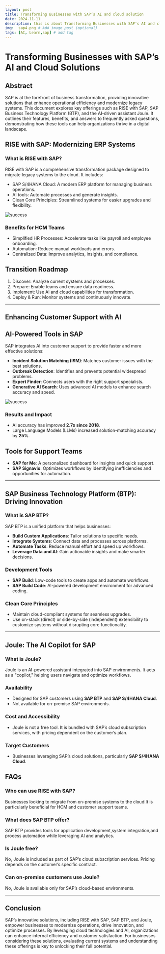 ```yaml
---
layout: post
title: Transforming Businesses with SAP’s AI and cloud solution
date: 2024-11-11 
description: this is about Transforming Businesses with SAP’s AI and cloud solution
img:  sap4.png # Add image post (optional)
tags: [AI, Learn,sap] # add tag
---
```

# Transforming Businesses with SAP’s AI and Cloud Solutions


## Abstract


SAP is at the forefront of business transformation, providing innovative solutions that enhance operational efficiency and modernize legacy systems. This document explores key offerings such as RISE with SAP, SAP Business Technology Platform (BTP), and the AI-driven assistant Joule. It outlines their features, benefits, and answers to frequently asked questions, demonstrating how these tools can help organizations thrive in a digital landscape.

## RISE with SAP: Modernizing ERP Systems

### What is RISE with SAP?


RISE with SAP is a comprehensive transformation package designed to migrate legacy systems to the cloud. It includes:

- SAP S/4HANA Cloud: A modern ERP platform for managing business operations.
- AI tools: Automate processes and generate insights.
- Clean Core Principles: Streamlined systems for easier upgrades and flexibility.
  
![success]({{site.baseurl}}/assets/img/risewithsap.png)

### Benefits for HCM Teams

- Simplified HR Processes: Accelerate tasks like payroll and employee onboarding.
- Automation: Reduce manual workloads and errors.
- Centralized Data: Improve analytics, insights, and compliance.

## Transition Roadmap

1. Discover: Analyze current systems and processes.
2. Prepare: Enable teams and ensure data readiness.
3. Implement: Use AI and cloud capabilities for transformation.
4. Deploy & Run: Monitor systems and continuously innovate.

---

## Enhancing Customer Support with AI

## AI-Powered Tools in SAP

SAP integrates AI into customer support to provide faster and more effective solutions:

- **Incident Solution Matching (ISM)**: Matches customer issues with the best solutions.
- **Outbreak Detection**: Identifies and prevents potential widespread problems.
- **Expert Finder**: Connects users with the right support specialists.
- **Generative AI Search**: Uses advanced AI models to enhance search accuracy and speed.


![success]({{site.baseurl}}/assets/img/AITools2.png)

### Results and Impact

- AI accuracy has improved **2.7x since 2018**.
- Large Language Models (LLMs) increased solution-matching accuracy by **25%**.

## Tools for Support Teams

- **SAP for Me**: A personalized dashboard for insights and quick support.
- **SAP Signavio**: Optimizes workflows by identifying inefficiencies and opportunities for automation.

---

## SAP Business Technology Platform (BTP): Driving Innovation

### What is SAP BTP?

SAP BTP is a unified platform that helps businesses:

- **Build Custom Applications**: Tailor solutions to specific needs.
- **Integrate Systems**: Connect data and processes across platforms.
- **Automate Tasks**: Reduce manual effort and speed up workflows.
- **Leverage Data and AI**: Gain actionable insights and make smarter decisions.

### Development Tools

- **SAP Build**: Low-code tools to create apps and automate workflows.
- **SAP Build Code**: AI-powered development environment for advanced coding.

### Clean Core Principles

- Maintain cloud-compliant systems for seamless upgrades.
- Use on-stack (direct) or side-by-side (independent) extensibility to customize systems without disrupting core functionality.

---

## Joule: The AI Copilot for SAP

### What is Joule?

Joule is an AI-powered assistant integrated into SAP environments. It acts as a "copilot," helping users navigate and optimize workflows.

### Availability

- Designed for SAP customers using **SAP BTP** and **SAP S/4HANA Cloud**.
- Not available for on-premise SAP environments.

### Cost and Accessibility

- Joule is not a free tool. It is bundled with SAP’s cloud subscription services, with pricing dependent on the customer’s plan.

### Target Customers

- Businesses leveraging SAP’s cloud solutions, particularly **SAP S/4HANA Cloud**.

## FAQs

### Who can use RISE with SAP?

Businesses looking to migrate from on-premise systems to the cloud.It is particularly
beneficial for HCM and customer support teams.

### What does SAP BTP offer?

SAP BTP provides tools for application development,system integration,and process
automation while leveraging AI and analytics.

### Is Joule free?

No, Joule is included as part of SAP’s cloud subscription services. Pricing depends on the customer’s specific contract.

### Can on-premise customers use Joule?

No, Joule is available only for SAP’s cloud-based environments.

---

## Conclusion

SAP’s innovative solutions, including RISE with SAP, SAP BTP, and Joule, empower businesses to modernize operations, drive innovation, and optimize processes. By leveraging cloud technologies and AI, organizations can enhance internal efficiency and customer satisfaction.
For businesses considering these solutions, evaluating current systems and understanding these offerings is key to unlocking their full potential.


